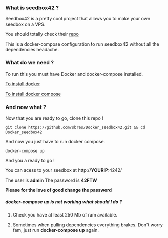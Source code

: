 ### What is seedbox42 ?

Seedbox42 is a pretty cool project that allows you to make your own seedbox on a VPS.

You should totally check their [repo](https://github.com/johnduro/seedbox42)

This is a docker-compose configuration to run seedbox42 without all the dependencies headache.

### What do we need ?

To run this you must have Docker and docker-compose installed.

[To install docker](https://docs.docker.com/compose/install/)

[To install docker compose](https://docs.docker.com/compose/install/)

### And now what ?

Now that you are ready to go, clone this repo !
```
git clone https://github.com/sbres/Docker_seedbox42.git && cd Docker_seedbox42
```
And now you just have to run docker compose.
```
docker-compose up
```

And you a ready to go !

You can acess to your seedbox at http://**YOURIP**:4242/

The user is **admin**
The password is **42FTW**

**Please for the love of good change the password**

##### docker-compose up is not working what should I do ?

1. Check you have at least 250 Mb of ram available.

2. Sometimes when pulling dependencies everything brakes. Don't worry fam, just run **docker-compose up** again.

